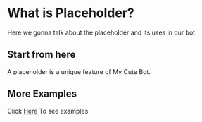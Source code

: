 # What is Placeholder?
Here we gonna talk about the placeholder and its uses in our bot

## Start from here
A placeholder is a unique feature of My Cute Bot.

## More Examples
Click [Here](../examples/) To see examples